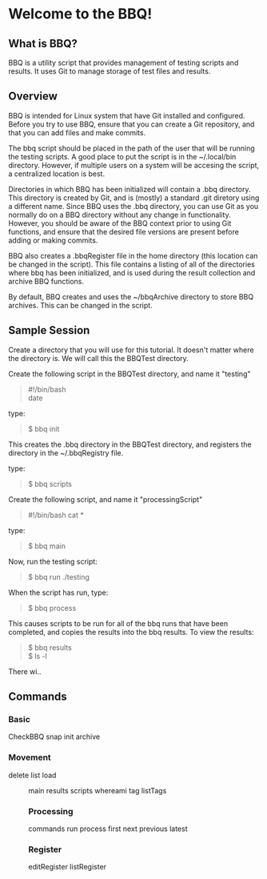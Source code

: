 # Welcome to the BBQ!

## What is BBQ?
BBQ is a utility script that provides management of testing scripts and results. It uses Git to manage storage of test files and results.

## Overview

BBQ is intended for Linux system that have Git installed and configured. Before you try to use BBQ, ensure that you can create a Git repository, 
and that you can add files and make commits.

The bbq script should be placed in the path of the user that will be running the testing scripts. A good place to put the script is in the ~/.local/bin directory. 
However, if multiple users on a system will be accesing the script, a centralized location is best.

Directories in which BBQ has been initialized will contain a .bbq directory. This directory is created by Git, and is (mostly) a standard .git diretory 
using a different name. Since BBQ uses the .bbq directory, you can use Git as you normally do on a BBQ directory without any change in functionality. However,
you should be aware of the BBQ context prior to using Git functions, and ensure that the desired file versions are present before adding or making commits.

BBQ also creates a .bbqRegister file in the home directory (this location can be changed in the script). This file contains a listing of all of the directories
where bbq has been initialized, and is used during the result collection and archive BBQ functions.

By default, BBQ creates and uses the ~/bbqArchive directory to store BBQ archives. This can be changed in the script.

## Sample Session

Create a directory that you will use for this tutorial. It doesn't matter where the directory is. We will call this the BBQTest directory.
  
Create the following script in the BBQTest directory, and name it "testing"

> #!/bin/bash\
> date

type:
> $ bbq init
  
This creates the .bbq directory in the BBQTest directory, and registers the directory in the ~/.bbqRegistry file.

type:
> $ bbq scripts
  
Create the following script, and name it "processingScript"
  
> #!/bin/bash
> cat *
  
type:
>$ bbq main
 
Now, run the testing script:
  
>$ bbq run ./testing
  
When the script has run, type:
  
>$ bbq process

This causes scripts to be run for all of the bbq runs that have been completed, and copies the results into the bbq results. To view the results:
  
>$ bbq results\
>$ ls -l

There wi..

## Commands

### Basic

CheckBBQ
snap
init
archive

### Movement

delete
list
load <dir>
main
results
scripts
whereami
tag <name>
listTags
  
### Processing

commands
run
process
first
next
previous
latest
  
### Register
editRegister
listRegister
